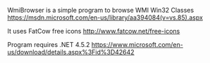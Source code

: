 ﻿WmiBrowser is a simple program to browse WMI Win32 Classes 
https://msdn.microsoft.com/en-us/library/aa394084(v=vs.85).aspx

It uses FatCow free icons 
http://www.fatcow.net/free-icons

Program requires .NET 4.5.2 
https://www.microsoft.com/en-us/download/details.aspx%3Fid%3D42642
